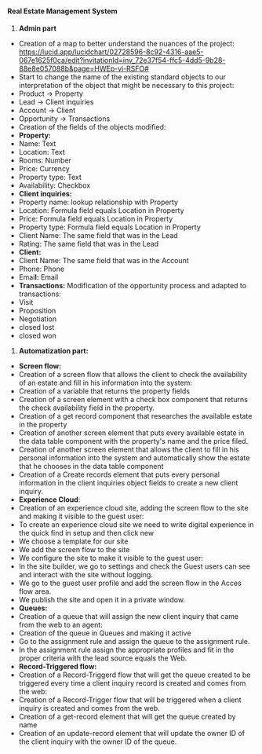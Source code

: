 #### <a name="_73bw7qk466o"></a>**Real Estate Management System** 

1. **Admin part**

- Creation of a map to better understand the nuances of the project: <https://lucid.app/lucidchart/02728596-8c92-4316-aae5-067e1625f0ca/edit?invitationId=inv_72e37f54-ffc5-4dd5-9b28-88e8e057088b&page=HWEp-vi-RSFO#>
- Start to change the name of the existing standard objects to our interpretation of the object that might be necessary to this project:
- Product → Property
- Lead → Client inquiries
- Account → Client
- Opportunity → Transactions
- Creation of the fields of the objects modified:
- **Property:**
- Name: Text
- Location: Text
- Rooms: Number
- Price: Currency
- Property type: Text
- Availability: Checkbox
- **Client inquiries:**
- Property name: lookup relationship with Property
- Location: Formula field equals Location in Property
- Price: Formula field equals Location in Property
- Property type: Formula field equals Location in Property
- Client Name: The same field that was in the Lead
- Rating: The same field that was in the Lead
- **Client:**
- Client Name: The same field that was in the Account
- Phone: Phone
- Emai**l:** Email
- **Transactions:** Modification of the opportunity process and adapted to transactions:
- Visit
- Proposition
- Negotiation
- closed lost
- closed won





1. **Automatization part:**
- **Screen flow:**
- Creation of a screen flow that allows the client to check the availability of an estate and fill in his information into the system:
- Creation of a variable that returns the property fields
- Creation of a screen element with a check box component that returns the check availability field in the property.
- Creation of a get record component that researches the available estate in the property
- Creation of another screen element that puts every available estate in the data table component with the property's name and the price filed.
- Creation of another screen element that allows the client to fill in his personal information into the system and automatically show the estate that he chooses in the data table component
- Creation of a Create records element that puts every personal information in the client inquiries object fields to create a new client inquiry.
- **Experience Cloud**:
- Creation of an experience cloud site, adding the screen flow to the site and making it visible to the guest user:
- To create an experience cloud site we need to write digital experience in the quick find in setup and then click new
- We choose a template for our site
- We add the screen flow to the site
- We configure the site to make it visible to the guest user:
- In the site builder, we go to settings and check the Guest users can see and interact with the site without logging.
- We go to the guest user profile and add the screen flow in the Acces flow area.
- We publish the site and open it in a private window.
- **Queues:**
- Creation of a queue that will assign the new client inquiry that came from the web to an agent:
- Creation of the queue in Queues and making it active
- Go to the assignment rule and assign the queue to the assignment rule.
- In the assignment rule assign the appropriate profiles and fit in the proper criteria with the lead source equals the Web.
- **Record-Triggered flow:**
- Creation of a Record-Triggerd flow that will get the queue created to be triggered every time a client inquiry record is created and comes from the web: 
- Creation of a Record-Trigger flow that will be triggered when a client inquiry is created and comes from the web.
- Creation of a get-record element that will get the queue created by name
- Creation of an update-record element that will update the owner ID of the client inquiry with the owner ID of the queue. 
